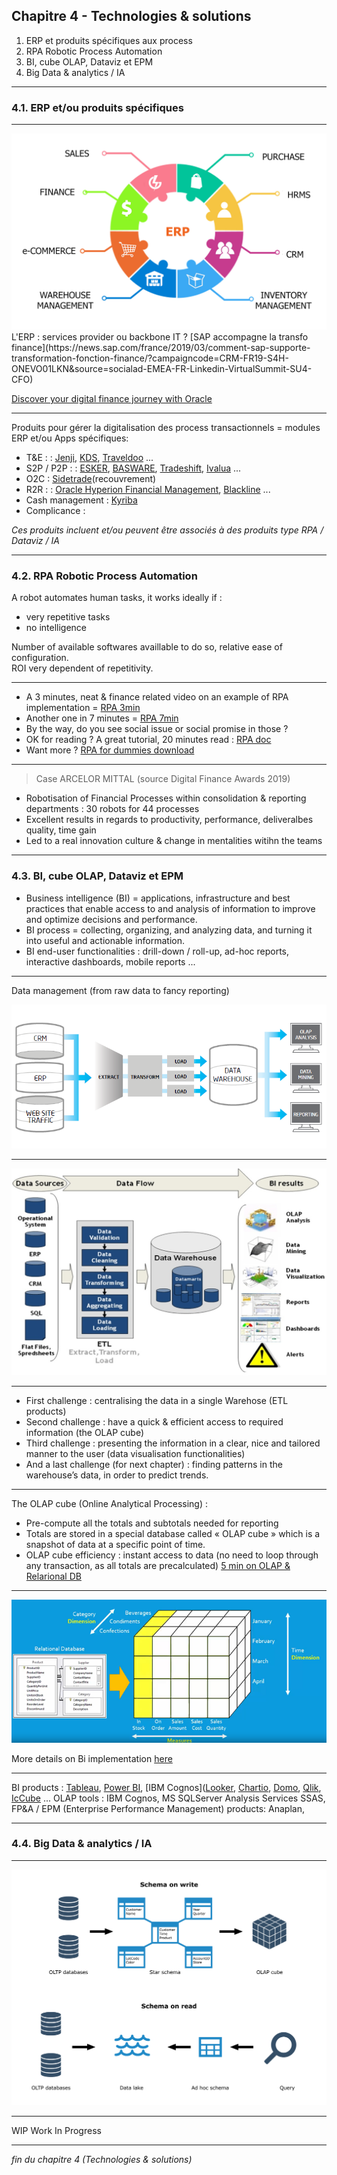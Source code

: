 ## Chapitre 4 - Technologies & solutions

1. ERP et produits spécifiques aux process
2. RPA Robotic Process Automation 
3. BI, cube OLAP, Dataviz et EPM
4. Big Data & analytics / IA  

----

### 4.1. ERP et/ou produits spécifiques

----

<img src="images/erp3.png" style="background:none; border:none; box-shadow:none;"/>     
L'ERP : services provider ou backbone IT ?     
[SAP accompagne la transfo finance](https://news.sap.com/france/2019/03/comment-sap-supporte-transformation-fonction-finance/?campaigncode=CRM-FR19-S4H-ONEVO01LKN&source=socialad-EMEA-FR-Linkedin-VirtualSummit-SU4-CFO)     

[Discover your digital finance journey with Oracle](https://www.oracle.com/webfolder/assets/digibook/erp-cloudjourney/index.html?src=RoadmapTYP&elq_mid=94867&sh=&cmid=WWMK160606P00031C0004)

----

Produits pour gérer la digitalisation des process transactionnels = modules ERP et/ou Apps spécifiques: 
- T&E : : [Jenji](https://jenji.io/en), [KDS](https://www.kds.fr/), [Traveldoo](https://www.traveldoo.com/) ...
- S2P / P2P : : [ESKER](https://www.esker.co.uk/), [BASWARE](https://www.basware.com/en-gb), [Tradeshift](https://tradeshift.com/), [Ivalua](https://fr.ivalua.com/) ...
- O2C : [Sidetrade](https://www.sidetrade.com/fr/produits/financials)(recouvrement)
- R2R : : [Oracle Hyperion Financial Management](https://www.oracle.com/applications/performance-management/products/financial-close-reporting/hyperion-financial-management/), [Blackline](https://www.blackline.com/) ...
- Cash management : [Kyriba](https://www.kyriba.fr/)
- Complicance : 

*Ces produits incluent et/ou peuvent être associés à des produits type RPA / Dataviz / IA*

----

### 4.2. RPA Robotic Process Automation

A robot automates human tasks, it works ideally if : 
- very repetitive tasks
- no intelligence

Number of available softwares availlable to do so, relative ease of configuration.     
ROI very dependent of repetitivity.

----

- A 3 minutes, neat & finance related video on an example of RPA implementation = [RPA 3min](https://youtu.be/xW95yb6J1eU)
- Another one in 7 minutes = [RPA 7min](https://youtu.be/loOR-nz9DGY)
- By the way, do you see social issue or social promise in those ?
- OK for reading ? A great tutorial, 20 minutes read : [RPA doc](https://www.guru99.com/robotic-process-automation-tutorial.html)
- Want more ? [RPA for dummies download](https://www.nice.com/websites/rpa/assets/robotic_process_automation_for_dummies.pdf)

----

> Case ARCELOR MITTAL (source Digital Finance Awards 2019)   

- Robotisation of Financial Processes within consolidation & reporting departments : 30 robots for 44 processes
- Excellent results in regards to productivity, performance, deliveralbes quality, time gain
- Led to a real innovation culture & change in mentalities witihn the teams

----

### 4.3. BI, cube OLAP, Dataviz et EPM

- Business intelligence (BI)  = applications, infrastructure and best practices that enable access to and analysis of information to improve and optimize decisions and performance.      
- BI process = collecting, organizing, and analyzing data, and turning it into useful and actionable information.     
- BI end-user functionalities : drill-down / roll-up, ad-hoc reports, interactive dashboards, mobile reports ...     

----

Data management (from raw data to fancy reporting)      
    
<img src="images/OLAP7.png" style="background:none; border:none; box-shadow:none;"/>      

----


<img src="images/OLAP3.jpg" style="background:none; border:none; box-shadow:none;"/>      

----

-	First challenge : centralising the data in a single Warehose (ETL products)     
-	Second challenge : have a quick & efficient access to required information (the OLAP cube)     
-	Third challenge : presenting the information in a clear, nice and tailored manner to the user (data visualisation functionalities)     
-	And a last challenge (for next chapter) : finding patterns in the warehouse’s data, in order to predict trends.  

----

The OLAP cube (Online Analytical Processing) : 

-	Pre-compute all the totals and subtotals needed for reporting
-	Totals are stored in a special database called « OLAP cube » which is a snapshot of data at a specific point of time.
-	OLAP cube efficiency : instant access to data (no need to loop through any transaction, as all totals are precalculated)
[5 min on OLAP & Relarional DB](https://www.youtube.com/watch?v=2ryG3Jy6eIY)

----

<img src="images/olap3.png" style="background:none; border:none; box-shadow:none;"/>      

More details on Bi implementation [here](https://www.altexsoft.com/blog/business/complete-guide-to-business-intelligence-and-analytics-strategy-steps-processes-and-tools/)

----

BI products : [Tableau](https://www.tableau.com/fr-fr), [Power BI](https://powerbi.microsoft.com/fr-fr/), [IBM Cognos]([Looker](https://looker.com/), [Chartio](https://chartio.com/), [Domo](https://www.domo.com/), [Qlik](https://www.qlik.com/us/), [IcCube](https://www.iccube.com/) ...
OLAP tools : IBM Cognos, MS SQLServer Analysis Services SSAS, 
FP&A / EPM (Enterprise Performance Management) products: Anaplan, 

----

### 4.4. Big Data & analytics / IA 

----

<img src="images/BIGData.png" style="background:none; border:none; box-shadow:none;"/>      

----

WIP Work In Progress 

----

*fin du chapitre 4 (Technologies & solutions)*
